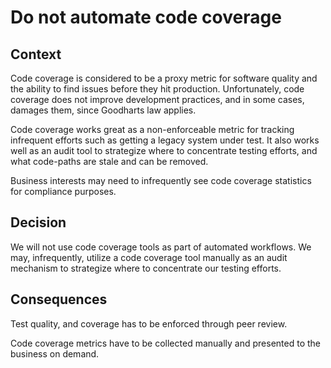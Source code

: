 # Do not automate code coverage

## Context
Code coverage is considered to be a proxy metric for software quality and the ability to find issues before they hit production. Unfortunately, code coverage does not improve development practices, and in some cases, damages them, since Goodharts law applies.

Code coverage works great as a non-enforceable metric for tracking infrequent efforts such as getting a legacy system under test. It also works well as an audit tool to strategize where to concentrate testing efforts, and what code-paths are stale and can be removed.

Business interests may need to infrequently see code coverage statistics for compliance purposes.

## Decision
We will not use code coverage tools as part of automated workflows. We may, infrequently, utilize a code coverage tool manually as an audit mechanism to strategize where to concentrate our testing efforts.

## Consequences
Test quality, and coverage has to be enforced through peer review.

Code coverage metrics have to be collected manually and presented to the business on demand.
